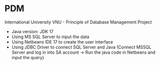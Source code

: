 # PDM
International University VNU - Principle of Database Management Project

- Java version: JDK 17
- Using MS SQL Server to input the data
- Using Netbeans IDE 17 to create the user interface
- Using JDBC Driver to connect SQL Server and Java (Connect MSSQL Server and log in into SA account -> Run the java code in Netbeans and input the query) 
